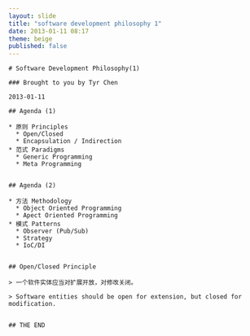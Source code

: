 ```yaml
---
layout: slide
title: "software development philosophy 1"
date: 2013-01-11 08:17
theme: beige
published: false
---
```


    # Software Development Philosophy(1)

    ### Brought to you by Tyr Chen

    2013-01-11


<!--more-->


    ## Agenda (1)

    * 原则 Principles
      * Open/Closed
      * Encapsulation / Indirection
    * 范式 Paradigms
      * Generic Programming
      * Meta Programming


    ## Agenda (2)

    * 方法 Methodology
      * Object Oriented Programming
      * Apect Oriented Programming
    * 模式 Patterns
      * Observer (Pub/Sub)
      * Strategy
      * IoC/DI


    ## Open/Closed Principle

    > 一个软件实体应当对扩展开放，对修改关闭。

    > Software entities should be open for extension, but closed for modification.


    ## THE END


